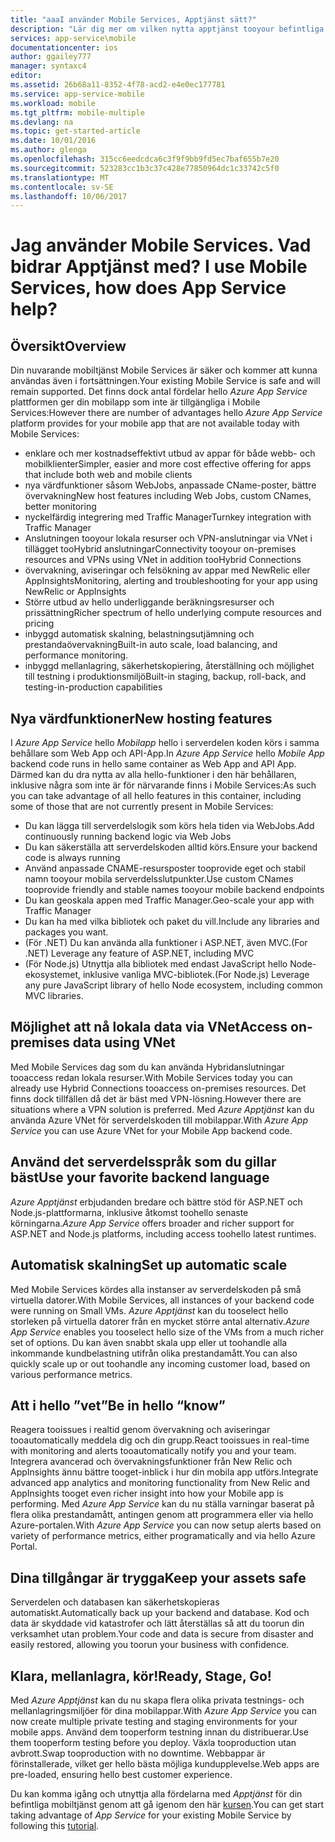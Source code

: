 ```yaml
---
title: "aaaI använder Mobile Services, Apptjänst sätt?"
description: "Lär dig mer om vilken nytta apptjänst tooyour befintliga Mobile Services-projekt."
services: app-service\mobile
documentationcenter: ios
author: ggailey777
manager: syntaxc4
editor: 
ms.assetid: 26b68a11-8352-4f78-acd2-e4e0ec177781
ms.service: app-service-mobile
ms.workload: mobile
ms.tgt_pltfrm: mobile-multiple
ms.devlang: na
ms.topic: get-started-article
ms.date: 10/01/2016
ms.author: glenga
ms.openlocfilehash: 315cc6eedcdca6c3f9f9bb9fd5ec7baf655b7e20
ms.sourcegitcommit: 523283cc1b3c37c428e77850964dc1c33742c5f0
ms.translationtype: MT
ms.contentlocale: sv-SE
ms.lasthandoff: 10/06/2017
---
```

# <span data-ttu-id="7f03b-103"><a name="getting-started"> </a>Jag använder Mobile Services. Vad bidrar Apptjänst med?</span><span class="sxs-lookup"><span data-stu-id="7f03b-103"><a name="getting-started"> </a>I use Mobile Services, how does App Service help?</span></span>
## <a name="overview"></a><span data-ttu-id="7f03b-104">Översikt</span><span class="sxs-lookup"><span data-stu-id="7f03b-104">Overview</span></span>
<span data-ttu-id="7f03b-105">Din nuvarande mobiltjänst Mobile Services är säker och kommer att kunna användas även i fortsättningen.</span><span class="sxs-lookup"><span data-stu-id="7f03b-105">Your existing Mobile Service is safe and will remain supported.</span></span> <span data-ttu-id="7f03b-106">Det finns dock antal fördelar hello *Azure App Service* plattformen ger din mobilapp som inte är tillgängliga i Mobile Services:</span><span class="sxs-lookup"><span data-stu-id="7f03b-106">However there are number of advantages hello *Azure App Service* platform provides for your mobile app that are not available today with Mobile Services:</span></span>

* <span data-ttu-id="7f03b-107">enklare och mer kostnadseffektivt utbud av appar för både webb- och mobilklienter</span><span class="sxs-lookup"><span data-stu-id="7f03b-107">Simpler, easier and more cost effective offering for apps that include both web and mobile clients</span></span>
* <span data-ttu-id="7f03b-108">nya värdfunktioner såsom WebJobs, anpassade CName-poster, bättre övervakning</span><span class="sxs-lookup"><span data-stu-id="7f03b-108">New host features including Web Jobs, custom CNames, better monitoring</span></span>
* <span data-ttu-id="7f03b-109">nyckelfärdig integrering med Traffic Manager</span><span class="sxs-lookup"><span data-stu-id="7f03b-109">Turnkey integration with Traffic Manager</span></span>
* <span data-ttu-id="7f03b-110">Anslutningen tooyour lokala resurser och VPN-anslutningar via VNet i tillägget tooHybrid anslutningar</span><span class="sxs-lookup"><span data-stu-id="7f03b-110">Connectivity tooyour on-premises resources and VPNs using VNet in addition tooHybrid Connections</span></span>
* <span data-ttu-id="7f03b-111">övervakning, aviseringar och felsökning av appar med NewRelic eller AppInsights</span><span class="sxs-lookup"><span data-stu-id="7f03b-111">Monitoring, alerting and  troubleshooting for your app using NewRelic or AppInsights</span></span>
* <span data-ttu-id="7f03b-112">Större utbud av hello underliggande beräkningsresurser och prissättning</span><span class="sxs-lookup"><span data-stu-id="7f03b-112">Richer spectrum of hello underlying compute resources and pricing</span></span>
* <span data-ttu-id="7f03b-113">inbyggd automatisk skalning, belastningsutjämning och prestandaövervakning</span><span class="sxs-lookup"><span data-stu-id="7f03b-113">Built-in auto scale, load balancing, and performance monitoring.</span></span>
* <span data-ttu-id="7f03b-114">inbyggd mellanlagring, säkerhetskopiering, återställning och möjlighet till testning i produktionsmiljö</span><span class="sxs-lookup"><span data-stu-id="7f03b-114">Built-in staging, backup, roll-back, and testing-in-production capabilities</span></span>

## <a name="new-hosting-features"></a><span data-ttu-id="7f03b-115">Nya värdfunktioner</span><span class="sxs-lookup"><span data-stu-id="7f03b-115">New hosting features</span></span>
<span data-ttu-id="7f03b-116">I *Azure App Service* hello *Mobilapp* hello i serverdelen koden körs i samma behållare som Web App och API-App.</span><span class="sxs-lookup"><span data-stu-id="7f03b-116">In *Azure App Service* hello *Mobile App* backend code runs in hello same container as Web App and API App.</span></span> <span data-ttu-id="7f03b-117">Därmed kan du dra nytta av alla hello-funktioner i den här behållaren, inklusive några som inte är för närvarande finns i Mobile Services:</span><span class="sxs-lookup"><span data-stu-id="7f03b-117">As such you can take advantage of all hello features in this container, including some of those that are not currently present in Mobile Services:</span></span>

* <span data-ttu-id="7f03b-118">Du kan lägga till serverdelslogik som körs hela tiden via WebJobs.</span><span class="sxs-lookup"><span data-stu-id="7f03b-118">Add continuously running backend logic via Web Jobs</span></span>
* <span data-ttu-id="7f03b-119">Du kan säkerställa att serverdelskoden alltid körs.</span><span class="sxs-lookup"><span data-stu-id="7f03b-119">Ensure your backend code is always running</span></span>
* <span data-ttu-id="7f03b-120">Använd anpassade CNAME-resursposter tooprovide eget och stabil namn tooyour mobila serverdelsslutpunkter.</span><span class="sxs-lookup"><span data-stu-id="7f03b-120">Use custom CNames tooprovide friendly and stable names tooyour mobile backend endpoints</span></span>
* <span data-ttu-id="7f03b-121">Du kan geoskala appen med Traffic Manager.</span><span class="sxs-lookup"><span data-stu-id="7f03b-121">Geo-scale your app with Traffic Manager</span></span>
* <span data-ttu-id="7f03b-122">Du kan ha med vilka bibliotek och paket du vill.</span><span class="sxs-lookup"><span data-stu-id="7f03b-122">Include any libraries and packages you want.</span></span>
* <span data-ttu-id="7f03b-123">(För .NET) Du kan använda alla funktioner i ASP.NET, även MVC.</span><span class="sxs-lookup"><span data-stu-id="7f03b-123">(For .NET) Leverage any feature of ASP.NET, including MVC</span></span>
* <span data-ttu-id="7f03b-124">(För Node.js) Utnyttja alla bibliotek med endast JavaScript hello Node-ekosystemet, inklusive vanliga MVC-bibliotek.</span><span class="sxs-lookup"><span data-stu-id="7f03b-124">(For Node.js) Leverage any pure JavaScript library of hello Node ecosystem, including common MVC libraries.</span></span>

## <a name="access-on-premises-data-using-vnet"></a><span data-ttu-id="7f03b-125">Möjlighet att nå lokala data via VNet</span><span class="sxs-lookup"><span data-stu-id="7f03b-125">Access on-premises data using VNet</span></span>
<span data-ttu-id="7f03b-126">Med Mobile Services dag som du kan använda Hybridanslutningar tooaccess redan lokala resurser.</span><span class="sxs-lookup"><span data-stu-id="7f03b-126">With Mobile Services today you can already use Hybrid Connections tooaccess on-premises resources.</span></span> <span data-ttu-id="7f03b-127">Det finns dock tillfällen då det är bäst med VPN-lösning.</span><span class="sxs-lookup"><span data-stu-id="7f03b-127">However there are situations where a VPN solution is preferred.</span></span> <span data-ttu-id="7f03b-128">Med *Azure Apptjänst* kan du använda Azure VNet för serverdelskoden till mobilappar.</span><span class="sxs-lookup"><span data-stu-id="7f03b-128">With *Azure App Service* you can use Azure VNet for your Mobile App backend code.</span></span>

## <a name="use-your-favorite-backend-language"></a><span data-ttu-id="7f03b-129">Använd det serverdelsspråk som du gillar bäst</span><span class="sxs-lookup"><span data-stu-id="7f03b-129">Use your favorite backend language</span></span>
<span data-ttu-id="7f03b-130">*Azure Apptjänst* erbjudanden bredare och bättre stöd för ASP.NET och Node.js-plattformarna, inklusive åtkomst toohello senaste körningarna.</span><span class="sxs-lookup"><span data-stu-id="7f03b-130">*Azure App Service* offers broader and richer support for ASP.NET and Node.js platforms, including access toohello latest runtimes.</span></span>

## <a name="set-up-automatic-scale"></a><span data-ttu-id="7f03b-131">Automatisk skalning</span><span class="sxs-lookup"><span data-stu-id="7f03b-131">Set up automatic scale</span></span>
<span data-ttu-id="7f03b-132">Med Mobile Services kördes alla instanser av serverdelskoden på små virtuella datorer.</span><span class="sxs-lookup"><span data-stu-id="7f03b-132">With Mobile Services, all instances of your backend code were running on Small VMs.</span></span> <span data-ttu-id="7f03b-133">*Azure Apptjänst* kan du tooselect hello storleken på virtuella datorer från en mycket större antal alternativ.</span><span class="sxs-lookup"><span data-stu-id="7f03b-133">*Azure App Service* enables you tooselect hello size of the VMs from a much richer set of options.</span></span> <span data-ttu-id="7f03b-134">Du kan även snabbt skala upp eller ut toohandle alla inkommande kundbelastning utifrån olika prestandamått.</span><span class="sxs-lookup"><span data-stu-id="7f03b-134">You can also  quickly scale up or out toohandle any incoming customer load, based on various performance metrics.</span></span>

## <a name="be-in-hello-know"></a><span data-ttu-id="7f03b-135">Att i hello ”vet”</span><span class="sxs-lookup"><span data-stu-id="7f03b-135">Be in hello “know”</span></span>
<span data-ttu-id="7f03b-136">Reagera tooissues i realtid genom övervakning och aviseringar tooautomatically meddela dig och din grupp.</span><span class="sxs-lookup"><span data-stu-id="7f03b-136">React tooissues in real-time with monitoring and alerts tooautomatically notify you and your team.</span></span> <span data-ttu-id="7f03b-137">Integrera avancerad och övervakningsfunktioner från New Relic och AppInsights ännu bättre tooget-inblick i hur din mobila app utförs.</span><span class="sxs-lookup"><span data-stu-id="7f03b-137">Integrate advanced app analytics and monitoring functionality from New Relic and AppInsights tooget even richer insight into how your Mobile app is performing.</span></span> <span data-ttu-id="7f03b-138">Med *Azure App Service* kan du nu ställa varningar baserat på flera olika prestandamått, antingen genom att programmera eller via hello Azure-portalen.</span><span class="sxs-lookup"><span data-stu-id="7f03b-138">With *Azure App Service* you can now setup alerts based on variety of performance metrics, either programatically and via hello Azure Portal.</span></span>

## <a name="keep-your-assets-safe"></a><span data-ttu-id="7f03b-139">Dina tillgångar är trygga</span><span class="sxs-lookup"><span data-stu-id="7f03b-139">Keep your assets safe</span></span>
<span data-ttu-id="7f03b-140">Serverdelen och databasen kan säkerhetskopieras automatiskt.</span><span class="sxs-lookup"><span data-stu-id="7f03b-140">Automatically back up your backend and database.</span></span> <span data-ttu-id="7f03b-141">Kod och data är skyddade vid katastrofer och lätt återställas så att du toorun din verksamhet utan problem.</span><span class="sxs-lookup"><span data-stu-id="7f03b-141">Your code and data is secure from disaster and easily restored, allowing you toorun your business with confidence.</span></span>

## <a name="ready-stage-go"></a><span data-ttu-id="7f03b-142">Klara, mellanlagra, kör!</span><span class="sxs-lookup"><span data-stu-id="7f03b-142">Ready, Stage, Go!</span></span>
<span data-ttu-id="7f03b-143">Med *Azure Apptjänst* kan du nu skapa flera olika privata testnings- och mellanlagringsmiljöer för dina mobilappar.</span><span class="sxs-lookup"><span data-stu-id="7f03b-143">With *Azure App Service* you can now create multiple private testing and staging environments for your mobile apps.</span></span> <span data-ttu-id="7f03b-144">Använd dem tooperform testning innan du distribuerar.</span><span class="sxs-lookup"><span data-stu-id="7f03b-144">Use them tooperform testing before you deploy.</span></span> <span data-ttu-id="7f03b-145">Växla tooproduction utan avbrott.</span><span class="sxs-lookup"><span data-stu-id="7f03b-145">Swap tooproduction with no downtime.</span></span> <span data-ttu-id="7f03b-146">Webbappar är förinstallerade, vilket ger hello bästa möjliga kundupplevelse.</span><span class="sxs-lookup"><span data-stu-id="7f03b-146">Web apps are pre-loaded, ensuring hello best customer experience.</span></span>

<span data-ttu-id="7f03b-147">Du kan komma igång och utnyttja alla fördelarna med *Apptjänst* för din befintliga mobiltjänst genom att gå igenom den här [kursen](app-service-mobile-migrating-from-mobile-services.md).</span><span class="sxs-lookup"><span data-stu-id="7f03b-147">You can get start taking advantage of *App Service* for your existing Mobile Service by following this [tutorial](app-service-mobile-migrating-from-mobile-services.md).</span></span>
